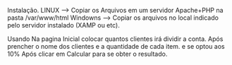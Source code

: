 Instalação.
LINUX --> Copiar os Arquivos em um servidor Apache+PHP na pasta /var/www/html
Windowns --> Copiar os arquivos no local indicado pelo servidor instalado (XAMP ou etc).

Usando
Na pagina Inicial colocar quantos clientes irá dividir a conta.
Após prencher o nome dos clientes e a quantidade de cada item. e se optou aos 10%
Após clicar em Calcular para se obter o resultado.
